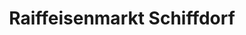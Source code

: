 ---
title: "Raiffeisenmarkt Schiffdorf"
url: /schiffdorf/raiffeisenmarkt-schiffdorf/
shop: Supermarkt
---